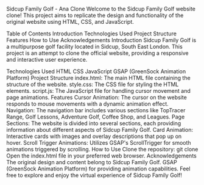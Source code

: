 Sidcup Family Golf - Ana Clone
Welcome to the Sidcup Family Golf website clone! This project aims to replicate the design and functionality of the original website using HTML, CSS, and JavaScript.

Table of Contents
Introduction
Technologies Used
Project Structure
Features
How to Use
Acknowledgements
Introduction <a name="introduction"></a>
Sidcup Family Golf is a multipurpose golf facility located in Sidcup, South East London. This project is an attempt to clone the official website, providing a responsive and interactive user experience.

Technologies Used <a name="technologies-used"></a>
HTML
CSS
JavaScript
GSAP (GreenSock Animation Platform)
Project Structure <a name="project-structure"></a>
index.html: The main HTML file containing the structure of the website.
style.css: The CSS file for styling the HTML elements.
script.js: The JavaScript file for handling cursor movement and page animations.
Features <a name="features"></a>
Cursor Animation: The cursor on the website responds to mouse movements with a dynamic animation effect.
Navigation: The navigation bar includes various sections like TopTracer Range, Golf Lessons, Adventure Golf, Coffee Shop, and Leagues.
Page Sections: The website is divided into several sections, each providing information about different aspects of Sidcup Family Golf.
Card Animation: Interactive cards with images and overlay descriptions that pop up on hover.
Scroll Trigger Animations: Utilizes GSAP's ScrollTrigger for smooth animations triggered by scrolling.
How to Use <a name="how-to-use"></a>
Clone the repository: git clone <repository-url>
Open the index.html file in your preferred web browser.
Acknowledgements <a name="acknowledgements"></a>
The original design and content belong to Sidcup Family Golf.
GSAP (GreenSock Animation Platform) for providing animation capabilities.
Feel free to explore and enjoy the virtual experience of Sidcup Family Golf!